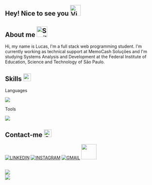 ## Hey! Nice to see you <img src="https://raw.githubusercontent.com/Tarikul-Islam-Anik/Animated-Fluent-Emojis/master/Emojis/Hand%20gestures/Victory%20Hand.png" alt="Victory Hand" width="35" height="35" /> 


## About me <img src="https://raw.githubusercontent.com/Tarikul-Islam-Anik/Animated-Fluent-Emojis/master/Emojis/Smilies/Smiling%20Face%20with%20Sunglasses.png" alt="Smiling Face with Sunglasses" width="35" height="35" />

<div>
   <p>Hi, my name is Lucas, I'm a full stack web programming student. I'm currently working as technical support at MemoCash Soluções and I'm studying Systems Analysis and Development at the Federal Institute of Education, Science and Technology of São Paulo.</p>
</div>

## Skills <img src="https://media2.giphy.com/media/QssGEmpkyEOhBCb7e1/giphy.gif?cid=ecf05e47a0n3gi1bfqntqmob8g9aid1oyj2wr3ds3mg700bl&rid=giphy.gif" width ="25">

<p>Languages</p>
<img src="https://skillicons.dev/icons?i=cpp,cs,php,html,css,js" />

<p>Tools</p>
<img src="https://skillicons.dev/icons?i=linux,windows,mysql,bootstrap,git,github,ps,vscode,visualstudio" />

<!--
<div>
   <p>Programming Languages and technologies</p>
   <img alt="CPlusPlus" src="https://img.shields.io/badge/C%2B%2B-00599C?style=for-the-badge&logo=c%2B%2B&logoColor=white"/>
   <img alt="CSharp" src="https://img.shields.io/badge/C%23-239120?style=for-the-badge&logo=c-sharp&logoColor=white"/>
   <img alt="PHP" src="https://img.shields.io/badge/php-%23777BB4.svg?style=for-the-badge&logo=php&logoColor=white"/>
   <img alt="MySQL" src="https://img.shields.io/badge/mysql-%2300f.svg?style=for-the-badge&logo=mysql&logoColor=white"/>
   <img alt="HTML5" src="https://img.shields.io/badge/html5-%23E34F26.svg?style=for-the-badge&logo=html5&logoColor=white"/>
   <img alt="CSS3" src="https://img.shields.io/badge/css3-%231572B6.svg?style=for-the-badge&logo=css3&logoColor=white"/>
   <img alt="Bootstrap" src="https://img.shields.io/badge/bootstrap-%23563D7C.svg?style=for-the-badge&logo=bootstrap&logoColor=white"/>  
   <img alt="JavaScript" src="https://img.shields.io/badge/javascript-%23323330.svg?style=for-the-badge&logo=javascript&logoColor=%23F7DF1E"/> 
   <img alt="Git" src="https://img.shields.io/badge/git-%23F05033.svg?style=for-the-badge&logo=git&logoColor=white"/>  
</div>
-->

<!--
MOSTRAR EMPRESAS EM QUE CONTRIBUI
[<img align="left" height="94px" width="94px" alt="Warpnet" src="img/memocash_logo.png"/>](https://www.spacex.com/)

**Software Engineer** \
[**SpaceX**](https://www.spacex.com/) • Full-time \
Linguagens & Tecnologias: `Python`, `Django`, `C++`, `JavaScript`, `GoLang`, `SaltStack`,\
Projetos em destaque: [Rocket](https://www.spacex.com/), [Marte](<https://pt.wikipedia.org/wiki/Marte_(planeta)>)
<br/>
-->
   
## Contact-me <img src="https://raw.githubusercontent.com/Tarikul-Islam-Anik/Animated-Fluent-Emojis/master/Emojis/Hand%20gestures/Call%20Me%20Hand.png" alt="Call Me Hand" width="25" height="25" />

[![LINKEDIN](https://skillicons.dev/icons?i=linkedin)](https://www.linkedin.com/in/lucas-santos387/)
[![INSTAGRAM](https://skillicons.dev/icons?i=instagram)](https://www.instagram.com/lusca_br2)
[![GMAIL](https://skillicons.dev/icons?i=gmail)](mailto:lucas.ifsp387@gmail.com) 
<a href="https://wa.me/5512997422947?text=Oii%20Lucas%2C%20vi%20seu%20perfil%20no%20GitHub">
   <img src="https://www.svgrepo.com/show/349563/whatsapp.svg" width="50" height="50">
</a>

<br>

<img align='left' src='https://github-readme-stats.vercel.app/api?username=luscaBr2&show_icons=true&theme=transparent'>

<br>

<img align='left' src='https://github-readme-stats.vercel.app/api/top-langs/?username=luscaBr2&layout=compact&theme=transparent'>

